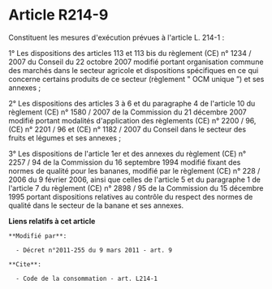 # Article R214-9

Constituent les mesures d'exécution prévues à l'article L. 214-1 : 

1° Les dispositions des articles 113 et 113 bis du règlement (CE) n° 1234 / 2007 du Conseil du 22 octobre 2007 modifié
portant organisation commune des marchés dans le secteur agricole et dispositions spécifiques en ce qui concerne certains
produits de ce secteur (règlement " OCM unique ”) et ses annexes ;

2° Les dispositions des articles 3 à 6 et du paragraphe 4 de l'article 10 du règlement (CE) n° 1580 / 2007 de la Commission
du 21 décembre 2007 modifié portant modalités d'application des règlements (CE) n° 2200 / 96, (CE) n° 2201 / 96 et (CE) n°
1182 / 2007 du Conseil dans le secteur des fruits et légumes et ses annexes ;

3° Les dispositions de l'article 1er et des annexes du règlement (CE) n° 2257 / 94 de la Commission du 16 septembre 1994
modifié fixant des normes de qualité pour les bananes, modifié par le règlement (CE) n° 228 / 2006 du 9 février 2006, ainsi
que celles de l'article 5 et du paragraphe 1 de l'article 7 du règlement (CE) n° 2898 / 95 de la Commission du 15 décembre
1995 portant dispositions relatives au contrôle du respect des normes de qualité dans le secteur de la banane et ses annexes.

**Liens relatifs à cet article**

	**Modifié par**:

	  - Décret n°2011-255 du 9 mars 2011 - art. 9

	**Cite**:

	  - Code de la consommation - art. L214-1
